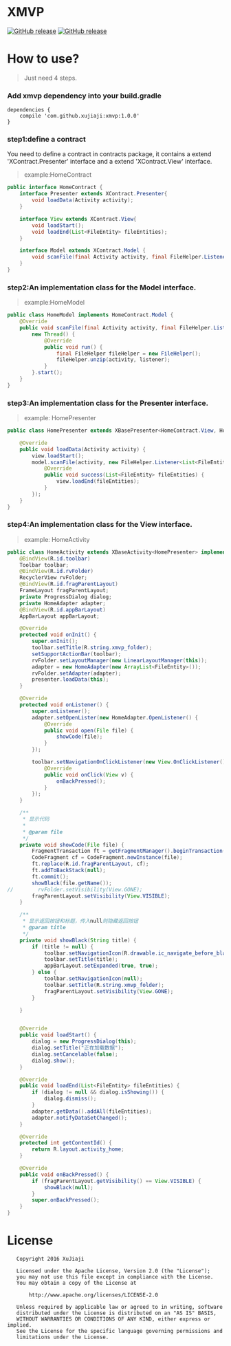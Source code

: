# XMVP
[![GitHub release](https://img.shields.io/badge/release-1.0.0-red.svg)](https://github.com/xujiaji/XMVP/releases) [![GitHub release](https://img.shields.io/badge/bintray-1.0.0-brightgreen.svg)](https://bintray.com/xujiaji/maven/xmvp/1.0.0)

# How to use?
> Just need 4 steps.

### Add xmvp dependency into your build.gradle
```
dependencies {
    compile 'com.github.xujiaji:xmvp:1.0.0'
}
```
### step1:define a contract
You need to define a contract in contracts package, it contains a extend 'XContract.Presenter' interface and a extend 'XContract.View' interface.
> example:HomeContract

``` java
public interface HomeContract {
    interface Presenter extends XContract.Presenter{
        void loadData(Activity activity);
    }

    interface View extends XContract.View{
        void loadStart();
        void loadEnd(List<FileEntity> fileEntities);
    }

    interface Model extends XContract.Model {
        void scanFile(final Activity activity, final FileHelper.Listener<List<FileEntity>> listener);
    }
}
```

### step2:An implementation class for the Model interface.
> example:HomeModel

``` java
public class HomeModel implements HomeContract.Model {
    @Override
    public void scanFile(final Activity activity, final FileHelper.Listener<List<FileEntity>> listener) {
        new Thread() {
            @Override
            public void run() {
                final FileHelper fileHelper = new FileHelper();
                fileHelper.unzip(activity, listener);
            }
        }.start();
    }
}
```

### step3:An implementation class for the Presenter interface.
> example: HomePresenter

``` java
public class HomePresenter extends XBasePresenter<HomeContract.View, HomeModel> implements HomeContract.Presenter {

    @Override
    public void loadData(Activity activity) {
        view.loadStart();
        model.scanFile(activity, new FileHelper.Listener<List<FileEntity>>() {
            @Override
            public void success(List<FileEntity> fileEntities) {
                view.loadEnd(fileEntities);
            }
        });
    }
}
```

### step4:An implementation class for the View interface.
> example: HomeActivity

``` java
public class HomeActivity extends XBaseActivity<HomePresenter> implements HomeContract.View {
    @BindView(R.id.toolbar)
    Toolbar toolbar;
    @BindView(R.id.rvFolder)
    RecyclerView rvFolder;
    @BindView(R.id.fragParentLayout)
    FrameLayout fragParentLayout;
    private ProgressDialog dialog;
    private HomeAdapter adapter;
    @BindView(R.id.appBarLayout)
    AppBarLayout appBarLayout;

    @Override
    protected void onInit() {
        super.onInit();
        toolbar.setTitle(R.string.xmvp_folder);
        setSupportActionBar(toolbar);
        rvFolder.setLayoutManager(new LinearLayoutManager(this));
        adapter = new HomeAdapter(new ArrayList<FileEntity>());
        rvFolder.setAdapter(adapter);
        presenter.loadData(this);
    }

    @Override
    protected void onListener() {
        super.onListener();
        adapter.setOpenLister(new HomeAdapter.OpenListener() {
            @Override
            public void open(File file) {
                showCode(file);
            }
        });

        toolbar.setNavigationOnClickListener(new View.OnClickListener() {
            @Override
            public void onClick(View v) {
                onBackPressed();
            }
        });
    }

    /**
     * 显示代码
     *
     * @param file
     */
    private void showCode(File file) {
        FragmentTransaction ft = getFragmentManager().beginTransaction();
        CodeFragment cf = CodeFragment.newInstance(file);
        ft.replace(R.id.fragParentLayout, cf);
        ft.addToBackStack(null);
        ft.commit();
        showBlack(file.getName());
//        rvFolder.setVisibility(View.GONE);
        fragParentLayout.setVisibility(View.VISIBLE);
    }

    /**
     * 显示返回按钮和标题，传入null则隐藏返回按钮
     * @param title
     */
    private void showBlack(String title) {
        if (title != null) {
            toolbar.setNavigationIcon(R.drawable.ic_navigate_before_black_24dp);
            toolbar.setTitle(title);
            appBarLayout.setExpanded(true, true);
        } else {
            toolbar.setNavigationIcon(null);
            toolbar.setTitle(R.string.xmvp_folder);
            fragParentLayout.setVisibility(View.GONE);
        }

    }


    @Override
    public void loadStart() {
        dialog = new ProgressDialog(this);
        dialog.setTitle("正在加载数据");
        dialog.setCancelable(false);
        dialog.show();
    }

    @Override
    public void loadEnd(List<FileEntity> fileEntities) {
        if (dialog != null && dialog.isShowing()) {
            dialog.dismiss();
        }
        adapter.getData().addAll(fileEntities);
        adapter.notifyDataSetChanged();
    }

    @Override
    protected int getContentId() {
        return R.layout.activity_home;
    }

    @Override
    public void onBackPressed() {
        if (fragParentLayout.getVisibility() == View.VISIBLE) {
            showBlack(null);
        }
        super.onBackPressed();
    }
}
```


# License
```
   Copyright 2016 XuJiaji

   Licensed under the Apache License, Version 2.0 (the "License");
   you may not use this file except in compliance with the License.
   You may obtain a copy of the License at

       http://www.apache.org/licenses/LICENSE-2.0

   Unless required by applicable law or agreed to in writing, software
   distributed under the License is distributed on an "AS IS" BASIS,
   WITHOUT WARRANTIES OR CONDITIONS OF ANY KIND, either express or implied.
   See the License for the specific language governing permissions and
   limitations under the License.
```

